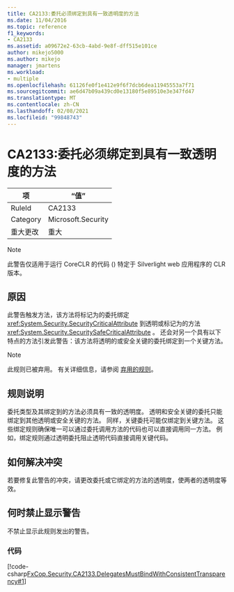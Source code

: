 ```yaml
---
title: CA2133:委托必须绑定到具有一致透明度的方法
ms.date: 11/04/2016
ms.topic: reference
f1_keywords:
- CA2133
ms.assetid: a09672e2-63cb-4abd-9e8f-dff515e101ce
author: mikejo5000
ms.author: mikejo
manager: jmartens
ms.workload:
- multiple
ms.openlocfilehash: 61126fe0f1e412e9f6f7dcb6dea11945553a7f71
ms.sourcegitcommit: ae6d47b09a439cd0e13180f5e89510e3e347fd47
ms.translationtype: MT
ms.contentlocale: zh-CN
ms.lasthandoff: 02/08/2021
ms.locfileid: "99848743"
---
```

# <a name="ca2133-delegates-must-bind-to-methods-with-consistent-transparency"></a>CA2133:委托必须绑定到具有一致透明度的方法

|项|“值”|
|-|-|
|RuleId|CA2133|
|Category|Microsoft.Security|
|重大更改|重大|

> [!NOTE]
> 此警告仅适用于运行 CoreCLR 的代码 () 特定于 Silverlight web 应用程序的 CLR 版本。

## <a name="cause"></a>原因
此警告触发方法，该方法将标记为的委托绑定 <xref:System.Security.SecurityCriticalAttribute> 到透明或标记为的方法 <xref:System.Security.SecuritySafeCriticalAttribute> 。 还会对另一个具有以下特点的方法引发此警告：该方法将透明的或安全关键的委托绑定到一个关键方法。

> [!NOTE]
> 此规则已被弃用。 有关详细信息，请参阅 [弃用的规则](fxcop-unported-deprecated-rules.md)。

## <a name="rule-description"></a>规则说明

委托类型及其绑定到的方法必须具有一致的透明度。 透明和安全关键的委托只能绑定到其他透明或安全关键的方法。 同样，关键委托可能仅绑定到关键方法。 这些绑定规则确保唯一可以通过委托调用方法的代码也可以直接调用同一方法。 例如，绑定规则通过透明委托阻止透明代码直接调用关键代码。

## <a name="how-to-fix-violations"></a>如何解决冲突

若要修复此警告的冲突，请更改委托或它绑定的方法的透明度，使两者的透明度等效。

## <a name="when-to-suppress-warnings"></a>何时禁止显示警告

不禁止显示此规则发出的警告。

### <a name="code"></a>代码

[!code-csharp[FxCop.Security.CA2133.DelegatesMustBindWithConsistentTransparency#1](../code-quality/codesnippet/CSharp/ca2133-delegates-must-bind-to-methods-with-consistent-transparency_1.cs)]
